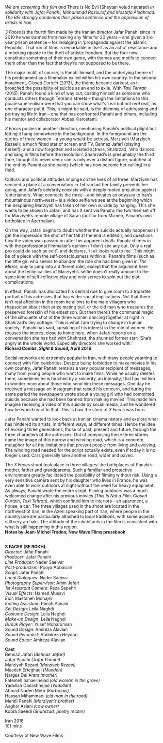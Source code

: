 

_We are screening this film and_ There Is No Evil (Sheytan vojud nadarad) _in solidarity with Jafar Panahi, Mohammad Rasoulof and Mostafa Aleahmad.  The BFI strongly condemns their prison sentence and the oppression of artists in Iran._

_3 Faces_ is the fourth film made by the Iranian director Jafar Panahi since in 2010 he was banned from making any films for 20 years – and given a six-year prison sentence – for indulging in ‘propaganda against the Islamic Republic’. That run of films is remarkable in itself as an act of resistance and a mocking riposte to the theft of artistic freedom. But the four now constitute something of their own genre, with themes and motifs to connect them other than the fact that they’re not supposed to be there.

The major motif, of course, is Panahi himself, and the underlying theme of his predicament as a filmmaker exiled within his own country. In the second instalment, _Closed Curtain_ (2013), the theme became darkest, as it broached the possibility of suicide as an end to exile. With _Taxi Tehran_ (2015), Panahi found a kind of way out, casting himself as someone who conducts others through Tehran’s streets – though the limitations to this picaresque realism were that you can show what’s ‘real but not _real_ real’, as one character put it. This, it might be said, is the dilemma of addressing and portraying life in Iran – one that has confronted Panahi and others, including his mentor and collaborator Abbas Kiarostami.

_3 Faces_ pushes in another direction, mentioning Panahi’s political plight but letting it hang somewhere in the background. In the foreground are the stories of three women – a young would-be actress, Marziyeh (Marziyeh Rezaei); a much fêted star of screen and TV, Behnaz Jafari (playing herself); and a now forgotten and isolated actress, Shahrzad, ‘who danced and sang in films before the revolution’. Shahrzad’s is presumably the third face, though it is never seen: she is only ever a distant figure, watched at the end by Panahi as she paints (which has now become her calling) in a field.

Cultural and political attitudes impinge on the lives of all three: Marziyeh has secured a place at a conservatory in Tehran but her family prevents her going, and Jafari’s celebrity coexists with a deeply rooted prejudice against ‘entertainers’. What connects the three – and initiates an odyssey to Iran’s mountainous north-west – is a video selfie we see at the beginning which the despairing Marziyeh has taken of her own suicide by hanging. This she wants to be shown to Jafari, and has it sent via Panahi; the two then set off for Marziyeh’s remote village of Saran (not far from Mianeh, Panahi’s own birthplace in Azerbaijan).

On the way, Jafari begins to doubt whether the suicide actually happened (‘I get the impression the shot of her fall at the end is edited’), and questions how the video was passed on after her apparent death. Panahi chimes in with the professional filmmaker’s opinion (‘I don’t see any cut. Only a real pro could do such an edit’) and declares, ‘It all looks real to me.’ This might be of a piece with the self-consciousness within all Panahi’s films (such as the little girl who seems to abandon the role she has been given in _The Mirror_, only to jump into a different role), except that the argument here about the technicalities of Marziyeh’s selfie doesn’t really amount to the same kind of self-reflexive play and only serves to spin out the plot complications.

In effect, Panahi has abdicated his central role to give room to a tripartite portrait of his actresses that has wider social implications. Not that there isn’t real affection in the room he allows to the male villagers who rhapsodise about their prize mating bull, or the old man who treasures the preserved foreskin of his eldest son. But then there’s the communal magic of the silhouette shot of the three women dancing together at night in Shahrzad’s tiny cottage. ‘This is what I am trying to change in Iranian society,’ Panahi has said, speaking of his interest in the role of women. He focuses the interest close to home here, when Jafari reports on a conversation she has had with Shahrzad, the shunned former star: ‘She’s angry at the whole world. Especially directors she worked with.’  
**Richard Combs, _Sight & Sound_, April 2019**

Social networks are extremely popular in Iran, with many people yearning to connect with film celebrities. Despite being forbidden to make movies in his own country, Jafar Panahi remains a very popular recipient of messages, many from young people who want to make films. While he usually deletes them, sometimes he is touched by a sincerity, an intensity, that has led him to wonder more about those who send him these messages. One day he received a message on Instagram that raised his concern, and during the same period the newspapers wrote about a young girl who had committed suicide because she had been banned from making movies. This made him imagine receiving a video of this suicide by social media, and he wondered how he would react to that. This is how the story of _3 Faces_ was born.

Jafar Panahi wanted to look back at Iranian cinema history and explore what has hindered its artists, in different ways, at different times. Hence the idea of evoking three generations, those of past, present and future, through the three characters of the actresses. Out of composing these three stories came the image of this narrow and winding road, which is a concrete metaphor for all the limitations that prevent people from living and evolving. The winding road needed for the script actually exists, even if today it is no longer used. Cars generally take another road, wider and paved.

The _3 Faces_ shoot took place in three villages: the birthplaces of Panahi’s mother, father and grandparents. Such a familiar and protective environment greatly facilitated the possibility of filming without risk. Using a very sensitive camera sent by his daughter who lives in France, he was even able to work outdoors at night without the need for heavy equipment. As always, Panahi wrote the entire script. Filming outdoors was a much welcomed change after his previous movies (_This Is Not a Film_, _Closed Curtain_, _Taxi Tehran_), which confined him to interiors – an apartment, a house, a car. The three villages used in the shoot are located in the northwest of Iran, in the Azeri speaking part of Iran, where people in the countryside are particularly attached to local traditions, with some aspects still very archaic. The attitude of the inhabitants in the film is consistent with what is still happening in this region.  
**Notes by Jean-Michel Frodon, New Wave Films pressbook**
<br><br>

**3 FACES (SE ROKH)**  
_Director_: Jafar Panahi  
_Producer_: Jafar Panahi  
_Line Producer_: Nader Saeivar  
_Post-production_: Pooya Abbasian  
_Script_: Jafar Panahi  
_Local Dialogues_: Nader Saeivar  
_Photography Supervisor_: Amin Jafari  
_1st Assistant Camera_: Reza Sepehri  
_Visual Effects_: Hamed Musavi  
_Edit_: Mastaneh Mohajer  
_Editing Assistant_: Panah Panahi  
_Set Design_: Leila Naghdi  
_Costume Design_: Leila Naghdi  
_Make-up Design_: Leila Naghdi  
_Duduk Player_: Yusef Moharamian  
_Sound Design_: Amireza Alavian  
_Sound Recordist_: Abdolreza Heydari  
_Sound Editor_: Amireza Alavian

**Cast**  
Behnaz Jafari _(Behnaz Jafari)_  
Jafar Panahi _(Jafar Panahi)_  
Marziyeh Rezaei _(Marziyeh Rezaei)_  
Maedeh Erteghaei _(Maedeh)_  
Narges Del Aram _(mother)_  
Fatemeh Ismaeilnejad _(old woman in the grave)_  
Yadollah Dadashnejad _(Yadollah)_  
Ahmad Naderi Mehr _(Karbalaei)_  
Hassan Mihammadi _(old man in the road)_  
Mehdi Panahi _(Marziyeh’s brother)_  
Asghar Aslani _(cow owner)_  
Kobra Saeedi _(Shahrzad, poetry reciter)_

Iran 2018  
101 mins

Courtesy of New Wave Films<br>
<br>
<!--stackedit_data:
eyJoaXN0b3J5IjpbLTE1NTY1NzU5MzddfQ==
-->